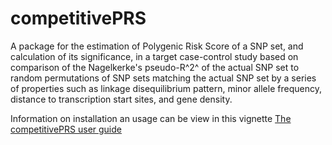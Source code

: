 # competitivePRS
A package for the estimation of Polygenic Risk Score
of a SNP set, and calculation of its significance, in a target case-control study based on
comparison of the Nagelkerke's pseudo-R^2^ of the actual SNP set to random permutations
of SNP sets matching the actual SNP set by a series of properties such as linkage disequilibrium pattern, minor allele frequency, distance to transcription start sites, and gene density.

Information on installation an usage can be view in this vignette
[The competitivePRS user guide](http://htmlpreview.github.io/?https://github.com/costasjavier/competitivePRS/blob/master/vignettes/The_competitivePRS_user_s_guide.html)
